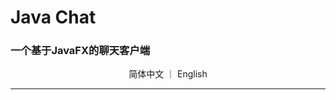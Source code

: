 # Java Chat
### 一个基于**JavaFX**的聊天客户端 

<p align="center">
  简体中文
  ｜
  <a herf="https://github.com/Cthaat/JavaChat/blob/master/README.md"> English </a>
</p>

---
